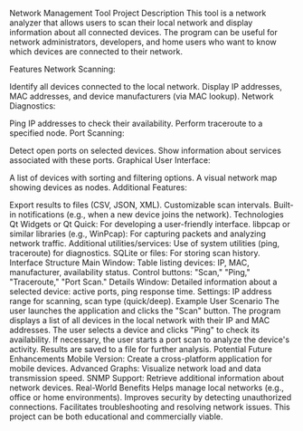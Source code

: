 
Network Management Tool
Project Description
This tool is a network analyzer that allows users to scan their local network and display information about all connected devices. The program can be useful for network administrators, developers, and home users who want to know which devices are connected to their network.

Features
Network Scanning:

Identify all devices connected to the local network.
Display IP addresses, MAC addresses, and device manufacturers (via MAC lookup).
Network Diagnostics:

Ping IP addresses to check their availability.
Perform traceroute to a specified node.
Port Scanning:

Detect open ports on selected devices.
Show information about services associated with these ports.
Graphical User Interface:

A list of devices with sorting and filtering options.
A visual network map showing devices as nodes.
Additional Features:

Export results to files (CSV, JSON, XML).
Customizable scan intervals.
Built-in notifications (e.g., when a new device joins the network).
Technologies
Qt Widgets or Qt Quick: For developing a user-friendly interface.
libpcap or similar libraries (e.g., WinPcap): For capturing packets and analyzing network traffic.
Additional utilities/services: Use of system utilities (ping, traceroute) for diagnostics.
SQLite or files: For storing scan history.
Interface Structure
Main Window:
Table listing devices: IP, MAC, manufacturer, availability status.
Control buttons: "Scan," "Ping," "Traceroute," "Port Scan."
Details Window:
Detailed information about a selected device: active ports, ping response time.
Settings: IP address range for scanning, scan type (quick/deep).
Example User Scenario
The user launches the application and clicks the "Scan" button.
The program displays a list of all devices in the local network with their IP and MAC addresses.
The user selects a device and clicks "Ping" to check its availability.
If necessary, the user starts a port scan to analyze the device's activity.
Results are saved to a file for further analysis.
Potential Future Enhancements
Mobile Version: Create a cross-platform application for mobile devices.
Advanced Graphs: Visualize network load and data transmission speed.
SNMP Support: Retrieve additional information about network devices.
Real-World Benefits
Helps manage local networks (e.g., office or home environments).
Improves security by detecting unauthorized connections.
Facilitates troubleshooting and resolving network issues.
This project can be both educational and commercially viable.